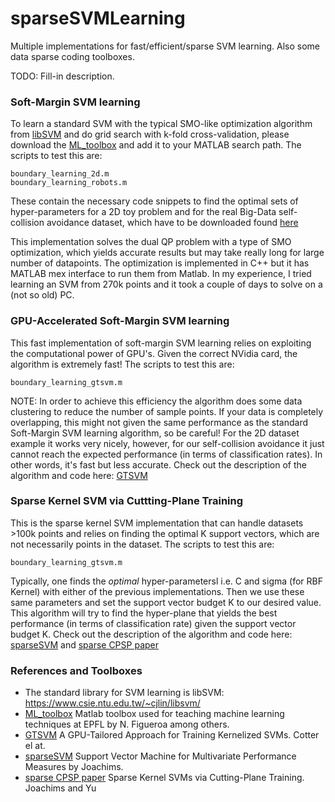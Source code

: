 # sparseSVMLearning
Multiple implementations for fast/efficient/sparse SVM learning. Also some data sparse coding toolboxes. 

TODO: Fill-in description.

### Soft-Margin SVM learning
To learn a standard SVM with the typical SMO-like optimization algorithm from [libSVM](https://www.csie.ntu.edu.tw/~cjlin/libsvm/) and do grid search with k-fold cross-validation, please download the [ML_toolbox](https://github.com/epfl-lasa/ML_toolbox) and add it to your MATLAB search path. The scripts to test this are:
```
boundary_learning_2d.m
boundary_learning_robots.m
```
These contain the necessary code snippets to find the optimal sets of hyper-parameters for a 2D toy problem and for the real Big-Data self-collision avoidance dataset, which have to be downloaded found [here](https://www.dropbox.com/s/y0xi36i4ezwoqfo/data_mat.zip?dl=0)

This implementation solves the dual QP problem with a type of SMO optimization, which yields accurate results but may take really long for large number of datapoints. The optimization is implemented in C++ but it has MATLAB mex interface to run them from Matlab. In my experience, I tried learning an SVM from 270k points and it took a couple of days to solve on a (not so old) PC.

### GPU-Accelerated Soft-Margin SVM learning
This fast implementation of soft-margin SVM learning relies on exploiting the computational power of GPU's. Given the correct NVidia card, the algorithm is extremely fast! The scripts to test this are:
```
boundary_learning_gtsvm.m
```
NOTE: In order to achieve this efficiency the algorithm does some data clustering to reduce the number of sample points. If your data is completely overlapping, this might not given the same performance as the standard Soft-Margin SVM learning algorithm, so be careful! For the 2D dataset example it works very nicely, however, for our self-collision avoidance it just cannot reach the expected performance (in terms of classification rates). In other words, it's fast but less accurate. Check out the description of the algorithm and code here: [GTSVM](http://ttic.uchicago.edu/~cotter/projects/gtsvm/)

### Sparse Kernel SVM via Cuttting-Plane Training
This is the sparse kernel SVM implementation that can handle datasets >100k points and relies on finding the optimal K support vectors, which are not necessarily points in the dataset. The scripts to test this are:
```
boundary_learning_gtsvm.m
```
Typically, one finds the *optimal* hyper-parametersl i.e. C and sigma (for RBF Kernel) with either of the previous implementations. Then we use these same parameters and set the support vector budget K to our desired value. This algorithm will try to find the hyper-plane that yields the best performance (in terms of classification rate) given the support vector budget K.  Check out the description of the algorithm and code here: [sparseSVM](https://www.cs.cornell.edu/people/tj/svm_light/svm_perf.html) and [sparse CPSP paper](https://pdfs.semanticscholar.org/0731/8220d7fe8de7a3e4ef9efc0dc9429c4a43d2.pdf)

### References and Toolboxes
- The standard library for SVM learning is libSVM: https://www.csie.ntu.edu.tw/~cjlin/libsvm/
- [ML_toolbox](https://github.com/epfl-lasa/ML_toolbox) Matlab toolbox used for teaching machine learning techniques at EPFL by N. Figueroa among others.
- [GTSVM](http://ttic.uchicago.edu/~cotter/projects/gtsvm/) A GPU-Tailored Approach for Training Kernelized SVMs. Cotter el at.
- [sparseSVM](https://www.cs.cornell.edu/people/tj/svm_light/svm_perf.html) Support Vector Machine for Multivariate Performance Measures by Joachims.
- [sparse CPSP paper](https://pdfs.semanticscholar.org/0731/8220d7fe8de7a3e4ef9efc0dc9429c4a43d2.pdf) Sparse Kernel SVMs via Cutting-Plane Training. Joachims and Yu
